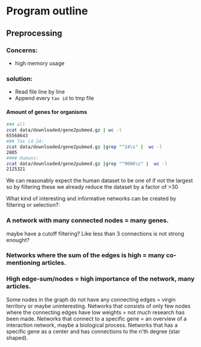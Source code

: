 
# Program outline

## Preprocessing
### Concerns:
- high memory usage
### solution:
- Read file line by line
- Append every `tax id` to tmp file
#### Amount of genes for organisms
```sh
### all
zcat data/downloaded/gene2pubmed.gz | wc -l  
65568643
### Tax id 24:
zcat data/downloaded/gene2pubmed.gz |grep "^24\s" |  wc -l 
2805
#### Humans:
zcat data/downloaded/gene2pubmed.gz |grep "^9606\s" |  wc -l
2125321
```

We can reasonably expect the human dataset to be one of if not the largest so by filtering these we already reduce the dataset by a factor of >30




What kind of interesting and informative networks can be created by filtering or selection?:

### A network with many connected nodes = many genes.
maybe have a cutoff filtering? Like less than 3 connections is not strong enought?

### Networks where the sum of the edges is high = many co-mentioning articles.

### High edge-sum/nodes = high importance of the network, many articles.
Some nodes in the graph do not have any connecting edges = virgin territory or maybe uninteresting.
Networks that consists of only few nodes where the connecting edges have low weights = not much research has been made.
Networks that connect to a specific gene = an overview of a interaction network, maybe a biological process.
Networks that has a specific gene as a center and has connections to the n'th degree (star shaped).